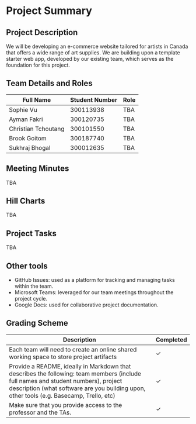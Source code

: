 # Project Summary

## Project Description

We will be developing an e-commerce website tailored for artists in Canada that offers a wide range of art supplies. We are building upon a template starter web app, developed by our existing team, which serves as the foundation for this project.


## Team Details and Roles

| Full Name | Student Number | Role |
|------|------|------|
| Sophie Vu | 300113938| TBA |
| Ayman Fakri | 300120735 | TBA |
| Christian Tchoutang | 300101550 | TBA |
| Brook Goitom | 300187740 | TBA |
| Sukhraj Bhogal | 300012635 | TBA |


## Meeting Minutes 

TBA 

## Hill Charts

TBA

## Project Tasks

TBA

## Other tools

- GitHub Issues: used as a platform for tracking and managing tasks within the team.
- Microsoft Teams: leveraged for our team meetings throughout the project cycle.
- Google Docs: used for collaborative project documentation.


## Grading Scheme

| Description | Completed |
|------|------|
| Each team will need to create an online shared working space to store project artifacts | &check; |
| Provide a README, ideally in Markdown that describes the following: team members (include full names and student numbers), project description (what software are you building upon, other tools (e.g. Basecamp, Trello, etc) | &check; |
| Make sure that you provide access to the professor and the TAs. | &check; |

